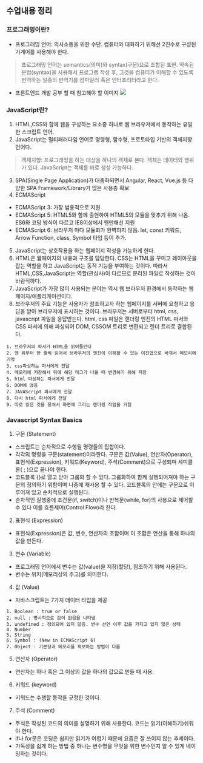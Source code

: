 ## 수업내용 정리

### 프로그래밍이란?

- 프로그래밍 언어: 의사소통을 위한 수단. 컴퓨터와 대화하기 위해선 2진수로 구성된 기계어를 사용해야 한다.
> 프로그래밍 언어는 semantics(의미)와 syntax(구문)으로 조합된 표현.
> 약속된 문법(syntax)을 사용해서 프로그램 작성 후, 그것을 컴퓨터가 이해할 수 있도록 번역하는 일종의 번역기를 컴파일러 혹은 인터프리터라고 한다.

- 프론트엔드 개발 공부 할 때 참고해야 할 이미지
![](../img/frontend-v2.png)

### JavaScript란?
1. HTML,CSS와 함께 웹을 구성하는 요소중 하나로 웹 브라우저에서 동작하는 유일한 스크립트 언어.
2. JavaScript는 멀티패러다임 언어로 명령형, 함수형, 프로토타입 기반의 객체지향 언어다.
> 객체지향: 프로그래밍을 하는 대상을 하나의 객체로 본다. 객체는 데이터와 행위가 있다. JavaScript는 객체를 바로 생성 가능하다.
3. SPA(Single Page Application)가 대중화되면서 Angular, React, Vue.js 등 다양한 SPA Framework/Library가 많은 사용층 확보
4. ECMAScript
- ECMAScript 3: 가장 범용적으로 지원
- ECMAScript 5: HTML5와 함께 출현하여 HTML5의 모듈을 맞추기 위해 나옴. ES6와 코딩 방식이 다르고 IE8이상에서 웬만해선 지원
- ECMAScript 6: 브라우저 마다 모듈화가 완벽하지 않음. let, const 키워드, Arrow Function, class, Symbol 타입 등이 추가.
5. JavaScript는 상호작용을 하는 웹페이지 작성을 가능하게 한다. 
6. HTML은 웹페이지의 내용과 구조를 담당한다. CSS는 HTML을 꾸미고 레이아웃을 잡는 역할을 하고 JavaScript는 동적 기능을 부여하는 것이다. 따라서 HTML,CSS,JavaScript는 역할(관심사)이 다르므로 분리된 파일로 작성하는 것이 바람직하다.
7. JavaScript가 가장 많이 사용되는 분야는 역시 웹 브라우저 환경에서 동작하는 웹 페이지/애플리케이션이다.
8. 브라우저의 주요 기능은 사용자가 참조하고자 하는 웹페이지를 서버에 요청하고 응답을 받아 브라우저에 표시하는 것이다. 브라우저는 서버로부터 html, css, javascript 파일을 응답받는다. html, css 파일은 렌더링 엔진의 HTML 파서와 CSS 파서에 의해 파싱되어 DOM, CSSOM 트리로 변환되고 렌더 트리로 결합된다.
```
1. 브라우저의 파서가 HTML을 읽어들인다
2. 맨 위부터 한 줄씩 읽어서 브라우저의 엔진이 이해할 수 있는 이진법으로 바꿔서 메모리에 기억
3. css파싱하는 파서에게 전달 
4. 메모리에 저장해서 뒤에 해당 태그가 나올 때 변경하기 위해 저장
5. html 파싱하는 파서에게 전달
6. DOM에 얹음
7. JAVAScript 파서에게 전달
8. 다시 html 파서에게 전달
9. 따로 읽은 것을 뭉쳐서 화면에 그리는 렌더링 작업을 거침
```

### Javascript Syntax Basics
1. 구문 (Statement)
- 스크립트는 순차적으로 수행될 명령들의 집합이다.
- 각각의 명령을 구문(statement)이라한다. 구문은 값(Value), 연산자(Operator), 표현식(Expression), 키워드(Keyword), 주석(Comment)으로 구성되며 세미콜론( ; )으로 끝나야 한다.
- 코드블록 {}로 열고 닫아 그룹화 할 수 있다. 그룹화하여 함께 실행되어져야 하는 구문의 정의하기 위함이며 나중에 재사용 할 수 있다. 코드블록의 안에는 구문으로 이루어져 있고 순차적으로 실행된다.
- 순차적인 실행중에 조건문(if, switch)이나 반복문(while, for)의 사용으로 제어할 수 있다 이를 흐름제어(Control Flow)라 한다.
2. 표현식 (Expression)
- 표현식(Expression)은 값, 변수, 연산자의 조합이며 이 조합은 연산을 통해 하나의 값을 만든다. 
3. 변수 (Variable)
- 프로그래밍 언어에서 변수는 값(value)을 저장(할당), 참조하기 위해 사용된다.
- 변수는 위치(메모리상의 주고)를 의미한다. 
4. 값 (Value)
- 자바스크립트는 7가지 데이터 타입을 제공
```
1. Boolean : true or false
2. null : 명시적으로 값이 없음을 나타냄
3. undefined : 정의되어 있지 않음. 변수 선언 이후 값을 가지고 있지 않은 상태
4. Number 
5. String
6. Symbol : (New in ECMAScript 6)
7. Object : 기본형과 메모리를 확보하는 방법이 다름
```
5. 연산자 (Operator)
- 연산자는 하나 혹은 그 이상의 값을 하나의 값으로 만들 때 사용.
6. 키워드 (keyword)
- 키워드는 수행할 동작을 규정한 것이다.
7. 주석 (Comment)
- 주석은 작성된 코드의 의미를 설명하기 위해 사용한다. 코드는 읽기(이해하기)쉬워야 한다.
- if나 for문은 코딩은 쉽지만 읽기가 어렵기 때문에 요즘은 잘 쓰이지 않는 추세이다.
- 가독성을 쉽게 하는 방법 중 하나는 변수명을 무엇을 위한 변수인지 알 수 있게 네이밍하는 것이다.
